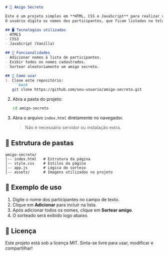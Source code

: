 ````markdown
# 🎁 Amigo Secreto

Este é um projeto simples em **HTML, CSS e JavaScript** para realizar um sorteio de **Amigo Secreto**.  
O usuário digita os nomes dos participantes, que ficam listados na tela, e depois pode realizar o sorteio de forma prática.  

## 🖥️ Tecnologias utilizadas
- HTML5  
- CSS3  
- JavaScript (Vanilla)  

## 📌 Funcionalidades
- Adicionar nomes à lista de participantes.  
- Exibir todos os nomes cadastrados.  
- Sortear aleatoriamente um amigo secreto.  

## 🚀 Como usar
1. Clone este repositório:
   ```bash
   git clone https://github.com/seu-usuario/amigo-secreto.git
````

2. Abra a pasta do projeto:

   ```bash
   cd amigo-secreto
   ```
3. Abra o arquivo `index.html` diretamente no navegador.

   > Não é necessário servidor ou instalação extra.

## 📂 Estrutura de pastas

```
amigo-secreto/
│-- index.html   # Estrutura da página
│-- style.css    # Estilos da página
│-- app.js       # Lógica do sorteio
│-- assets/      # Imagens utilizadas no projeto
```

## 🎲 Exemplo de uso

1. Digite o nome dos participantes no campo de texto.
2. Clique em **Adicionar** para incluir na lista.
3. Após adicionar todos os nomes, clique em **Sortear amigo**.
4. O sorteado será exibido logo abaixo.


## 📝 Licença

Este projeto está sob a licença MIT.
Sinta-se livre para usar, modificar e compartilhar!

